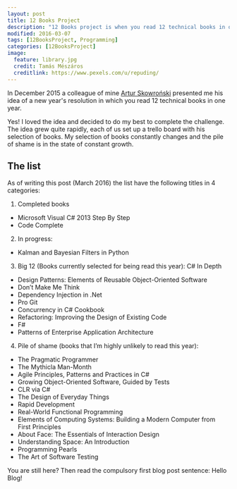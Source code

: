 ```yaml
---
layout: post
title: 12 Books Project
description: "12 Books project is when you read 12 technical books in one year"
modified: 2016-03-07
tags: [12BooksProject, Programming]
categories: [12BooksProject]
image:
  feature: library.jpg
  credit: Tamás Mészáros
  creditlink: https://www.pexels.com/u/repuding/
---
```


In December 2015 a colleague of mine [Artur Skowroński](https://medium.com/@ArturSkowronski) presented me his idea of a new year's resolution in which you read 12 technical books in one year.

<!-- more -->

Yes! I loved the idea and decided to do my best to complete the challenge.
The idea grew quite rapidly, each of us set up a trello board with his selection of books. My selection of books constantly changes and the pile of shame is in the state of constant growth.

## The list
As of writing this post (March 2016) the list have the following titles in 4 categories:
1. Completed books

  * Microsoft Visual C# 2013 Step By Step
  * Code Complete


2. In progress:
  * Kalman and Bayesian Filters in Python


3. Big 12 (Books currently selected for being read this year):
C# In Depth
  * Design Patterns: Elements of Reusable Object-Oriented Software
  * Don’t Make Me Think
  * Dependency Injection in .Net
  * Pro Git
  * Concurrency in C# Cookbook
  * Refactoring: Improving the Design of Existing Code
  * F#
  * Patterns of Enterprise Application Architecture


4. Pile of shame (books that I’m highly unlikely to read this year):
  * The Pragmatic Programmer
  * The Mythicla Man-Month
  * Agile Principles, Patterns and Practices in C#
  * Growing Object-Oriented Software, Guided by Tests
  * CLR via C#
  * The Design of Everyday Things
  * Rapid Development
  * Real-World Functional Programming
  * Elements of Computing Systems: Building a Modern Computer from First Principles
  * About Face: The Essentials of Interaction Design
  * Understanding Space: An Introduction
  * Programming Pearls
  * The Art of Software Testing


  You are still here? Then read the compulsory first blog post sentence: Hello Blog!
